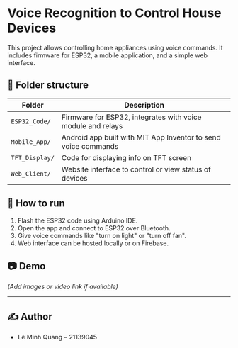 # Voice Recognition to Control House Devices

This project allows controlling home appliances using voice commands. It includes firmware for ESP32, a mobile application, and a simple web interface.

## 📁 Folder structure

| Folder | Description |
|--------|-------------|
| `ESP32_Code/` | Firmware for ESP32, integrates with voice module and relays |
| `Mobile_App/` | Android app built with MIT App Inventor to send voice commands |
| `TFT_Display/` | Code for displaying info on TFT screen |
| `Web_Client/` | Website interface to control or view status of devices |

## 🚀 How to run

1. Flash the ESP32 code using Arduino IDE.
2. Open the app and connect to ESP32 over Bluetooth.
3. Give voice commands like "turn on light" or "turn off fan".
4. Web interface can be hosted locally or on Firebase.

## 📷 Demo

*(Add images or video link if available)*

---

## ✍️ Author

- Lê Minh Quang – 21139045